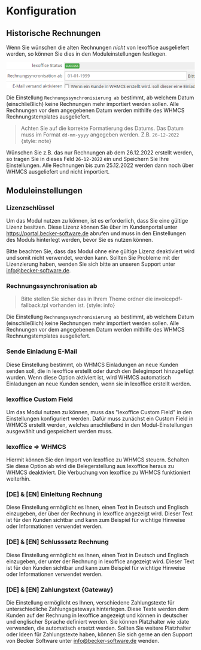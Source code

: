 # Konfiguration

## Historische Rechnungen

Wenn Sie wünschen die alten Rechnungen *nicht* von lexoffice ausgeliefert werden, so können Sie dies in den
Moduleinstellungen festlegen.

![rechnungssync_ab.png](../images/rechnungssync_ab.png)

Die Einstellung `Rechnungssynchronisierung ab` bestimmt, ab welchem Datum (einschließlich) keine Rechnungen mehr
importiert werden sollen. Alle Rechnungen vor dem angegebenen Datum werden mithilfe des WHMCS Rechnungstemplates
ausgeliefert.

> Achten Sie auf die korrekte Formatierung des Datums. Das Datum muss im Format `dd-mm-yyyy` angegeben werden.
> Z.B. `26-12-2022`
> {style: note}

Wünschen Sie z.B. das nur Rechnungen ab dem 26.12.2022 erstellt werden, so tragen Sie in dieses Feld `26-12-2022` ein
und
Speichern Sie Ihre Einstellungen. Alle Rechnungen bis zum 25.12.2022 werden dann noch über WHMCS ausgeliefert und nicht
importiert.

## Moduleinstellungen

### Lizenzschlüssel

Um das Modul nutzen zu können, ist es erforderlich, dass Sie eine gültige Lizenz besitzen. Diese Lizenz können Sie über
im Kundenportal unter https://portal.becker-software.de abrufen und muss in den Einstellungen des Moduls hinterlegt
werden, bevor Sie es nutzen können.

Bitte beachten Sie, dass das Modul ohne eine gültige Lizenz deaktiviert wird und
somit nicht verwendet, werden kann. Sollten Sie Probleme mit der Lizenzierung haben, wenden Sie sich bitte an unseren
Support unter info@becker-software.de.

### Rechnungssynchronisation ab

> Bitte stellen Sie sicher das in Ihrem Theme ordner die invoicepdf-fallback.tpl vorhanden ist.
> {style: info}

Die Einstellung `Rechnungssynchronisierung ab` bestimmt, ab welchem Datum (einschließlich) keine Rechnungen mehr
importiert werden sollen. Alle Rechnungen vor dem angegebenen Datum werden mithilfe des WHMCS Rechnungstemplates
ausgeliefert.

### Sende Einladung E-Mail

Diese Einstellung bestimmt, ob WHMCS Einladungen an neue Kunden senden soll, die in lexoffice erstellt oder durch den
Belegimport hinzugefügt wurden. Wenn diese Option aktiviert ist, wird WHMCS automatisch Einladungen an neue Kunden
senden, wenn sie in lexoffice erstellt werden.

### lexoffice Custom Field

Um das Modul nutzen zu können, muss das "lexoffice Custom Field" in den Einstellungen konfiguriert werden. Dafür muss
zunächst ein Custom Field in WHMCS erstellt werden, welches anschließend in den Modul-Einstellungen ausgewählt und
gespeichert werden muss.

### lexoffice => WHMCS

Hiermit können Sie den Import von lexoffice zu WHMCS steuern. Schalten Sie diese Option ab wird die Belegerstellung aus
lexoffice heraus zu WHMCS deaktiviert. Die Verbuchung von lexoffice zu WHMCS funktioniert weiterhin.

### \[DE\] & \[EN\] Einleitung Rechnung

Diese Einstellung ermöglicht es Ihnen, einen Text in Deutsch und Englisch einzugeben, der über der Rechnung in lexoffice
angezeigt wird. Dieser Text ist für den Kunden sichtbar und kann zum Beispiel für wichtige Hinweise oder Informationen
verwendet werden.

### \[DE\] & \[EN\] Schlusssatz Rechnung

Diese Einstellung ermöglicht es Ihnen, einen Text in Deutsch und Englisch einzugeben, der unter der Rechnung in
lexoffice angezeigt wird. Dieser Text ist für den Kunden sichtbar und kann zum Beispiel für wichtige Hinweise oder
Informationen verwendet werden.

### \[DE\] & \[EN\] Zahlungstext \{Gateway\}

Die Einstellung ermöglicht es Ihnen, verschiedene Zahlungstexte für unterschiedliche Zahlungsgateways hinterlegen. Diese
Texte werden dem Kunden auf der Rechnung in lexoffice angezeigt und können in deutscher und englischer Sprache definiert
werden. Sie können Platzhalter wie :date verwenden, die automatisch ersetzt werden. Sollten Sie weitere Platzhalter oder
Ideen für Zahlungstexte haben, können Sie sich gerne an den Support von Becker Software unter info@becker-software.de
wenden.